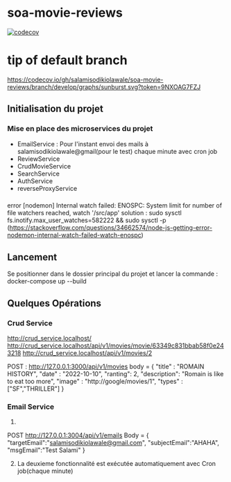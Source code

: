 # soa-movie-reviews
[![codecov](https://codecov.io/gh/salamisodikiolawale/soa-movie-reviews/branch/develop/graph/badge.svg?token=9NXOAG7FZJ)](https://codecov.io/gh/salamisodikiolawale/soa-movie-reviews)


# tip of default branch
https://codecov.io/gh/salamisodikiolawale/soa-movie-reviews/branch/develop/graphs/sunburst.svg?token=9NXOAG7FZJ



## Initialisation du projet

### Mise en place des microservices du projet

 * EmailService : Pour l'instant envoi des mails à salamisodikiolawale@gmail(pour le test) chaque minute avec cron job
 * ReviewService
 * CrudMovieService
 * SearchService
 * AuthService
 * reverseProxyService

###

error
[nodemon] Internal watch failed: ENOSPC: System limit for number of file watchers reached, watch '/src/app'
solution : sudo sysctl fs.inotify.max_user_watches=582222 && sudo sysctl -p (https://stackoverflow.com/questions/34662574/node-js-getting-error-nodemon-internal-watch-failed-watch-enospc)

## Lancement 

Se positionner dans le dossier principal du projet et lancer la commande : docker-compose up --build

## Quelques Opérations


### Crud Service
http://crud_service.localhost/
http://crud_service.localhost/api/v1/movies/movie/63349c831bbab58f0e243218
http://crud_service.localhost/api/v1/movies/2

POST : http://127.0.0.1:3000/api/v1/movies
body  = {
	 "title" : "ROMAIN HISTORY",
   "date" : "2022-10-10",
   "ranting": 2,
   "description": "Romain is like to eat too more",
   "image" : "http://google/movies/1",
	 "types" : ["SF","THRILLER"]
}


### Email Service

1) 

POST http://127.0.0.1:3004/api/v1/emails
Body = {
	"targetEmail":"salamisodikiolawale@gmail.com",
	"subjectEmail":"AHAHA",
	"msgEmail":"Test Salami"
}

2) La deuxieme fonctionnalité est exécutée automatiquement avec Cron job(chaque minute)